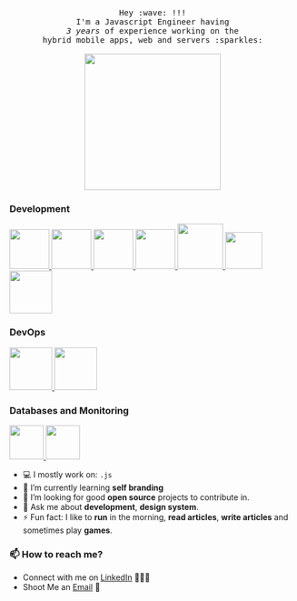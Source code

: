 
<p align="center">
  <samp>
    Hey :wave: !!!
    <br>I'm a Javascript Engineer having
      <br><em>3 years</em> of experience working on the 
    <br> hybrid mobile apps, web and servers :sparkles:<br><br>
    <img src="https://media.giphy.com/media/NYnvbOCBu85Xy/source.gif" width="240px" align="center">
  </samp>
</p>

<!--### Hi there 👋

<!--
**LondheShubham153/LondheShubham153** is a ✨ _special_ ✨ repository because its `README.md` (this file) appears on your GitHub profile.
-->

<!-- I am [Shubham](https://www.linkedin.com/in/shubhamlondhe1996/), a Senior Staff Engineer (Development, DevOps, Platform Engineering) from [🇮🇳 ](https://en.wikipedia.org/wiki/India)&nbsp; passionate about developing production-ready applications with 8+ years of professional onsite as well as remote working experience. 🎯 -->

<!--I mostly work with Python, MVC Frameworks and Cloud based technologies. 🚀 -->

### Development
<p float="left">
   <a href="https://reactjs.org/" target="_blank">
    <img src="https://raw.githubusercontent.com/itsksaurabh/itsksaurabh/master/assets/react.png" height="70" />
   </a>

   <a href="https://reactnative.dev/" target="_blank">
    <img src="https://raw.githubusercontent.com/itsksaurabh/itsksaurabh/master/assets/react-native.png" height="70" />
   </a>

   <a href="https://www.typescriptlang.org/" target="_blank">
    <img src="https://raw.githubusercontent.com/itsksaurabh/itsksaurabh/master/assets/typescript.png" height="70" />
   </a>

  <a href="https://www.w3.org/wiki/The_web_standards_model_-_HTML_CSS_and_JavaScript" target="_blank" >
    <img src="https://raw.githubusercontent.com/itsksaurabh/itsksaurabh/master/assets/html-css-js.png" height="70" />
  </a>
  
  <a href="https://www.docker.com/" target="_blank" >
    <img src="https://raw.githubusercontent.com/itsksaurabh/itsksaurabh/master/assets/docker.gif"  height="80" /> 
  </a>
  
  
  <a href="https://docs.gitlab.com/ee/ci/" target="_blank" >
    <img src="https://raw.githubusercontent.com/itsksaurabh/itsksaurabh/master/assets/cicd.gif"  height="65" />
  </a>
  <a href="https://grpc.io/" target="_blank" >
    <img src="https://raw.githubusercontent.com/itsksaurabh/itsksaurabh/master/assets/grpc.gif"  height="75" />
  </a>
  
 </p>
  
### DevOps
  
 <p float="left">

   <a href="https://aws.amazon.com/" target="_blank" >
    <img src="https://raw.githubusercontent.com/itsksaurabh/itsksaurabh/master/assets/aws.gif"  height="75" />
  </a>
  
  <a href="https://m.do.co/c/3bc2250b7076" target="_blank" >
    <img src="https://raw.githubusercontent.com/itsksaurabh/itsksaurabh/master/assets/do.gif"  height="75" />
  </a> 
  
 </p>
  
### Databases and Monitoring
  
  <a href="https://www.postgresql.org" target="_blank" >
    <img src="https://www.postgresql.org/media/img/about/press/elephant.png" height="60" />
  </a>
  </a>
    <a href="https://www.mongodb.com/" target="_blank" >
    <img src="https://www.logolynx.com/images/logolynx/cf/cf72126a3551b816d617a06ffb01388b.png" height="60" />
  </a>
  
</p>



- 💻 I mostly work on: `.js`
- 🌱 I’m currently learning **self branding**
- 🧐 I’m looking for good **open source** projects to contribute in.
- 💬 Ask me about **development**, **design system**.
- ⚡ Fun fact:  I like to **run** in the morning, **read articles**, **write articles** and sometimes play **games**.
 ### 📫 How to reach me?
 - Connect with me on [LinkedIn](https://www.linkedin.com/in/muhammad-owais-farid-54315718a/) 👨🏻‍💻
 - Shoot Me an [Email](mailto:mowaisfarid@gmail.com) 💌
